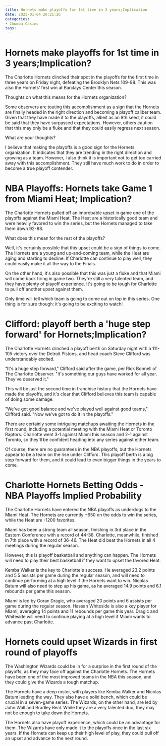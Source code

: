 ```yaml
---
title: Hornets make playoffs for 1st time in 3 years;Implication 
date: 2023-01-04 20:21:26
categories:
- Chumba Casino
tags:
---
```



#  Hornets make playoffs for 1st time in 3 years;Implication? 

The Charlotte Hornets clinched their spot in the playoffs for the first time in three years on Friday night, defeating the Brooklyn Nets 109-98. This was also the Hornets’ first win at Barclays Center this season.

Thoughts on what this means for the Hornets organization? 

Some observers are touting this accomplishment as a sign that the Hornets are finally headed in the right direction and becoming a playoff caliber team. Given that they have made it to the playoffs, albeit as an 8th seed, it could be said that they have surpassed expectations. However, others caution that this may only be a fluke and that they could easily regress next season.

What are your thoughts? 

I believe that making the playoffs is a good sign for the Hornets organization. It indicates that they are trending in the right direction and growing as a team. However, I also think it is important not to get too carried away with this accomplishment. They still have much work to do in order to become a true playoff contender.

#  NBA Playoffs: Hornets take Game 1 from Miami Heat; Implication?

The Charlotte Hornets pulled off an improbable upset in game one of the playoffs against the Miami Heat. The Heat are a historically good team and were heavily favored to win the series, but the Hornets managed to take them down 92-88.

What does this mean for the rest of the playoffs?

Well, it's certainly possible that this upset could be a sign of things to come. The Hornets are a young and up-and-coming team, while the Heat are aging and starting to decline. If Charlotte can continue to play well, they could easily make it all the way to the Finals.

On the other hand, it's also possible that this was just a fluke and that Miami will come back firing in game two. They're still a very talented team, and they have plenty of playoff experience. It's going to be tough for Charlotte to pull off another upset against them.

Only time will tell which team is going to come out on top in this series. One thing is for sure though: it's going to be exciting to watch!

#  Clifford: playoff berth a 'huge step forward' for Hornets;Implication?

The Charlotte Hornets clinched a playoff berth on Saturday night with a 111-105 victory over the Detroit Pistons, and head coach Steve Clifford was understandably excited.

"It's a huge step forward," Clifford said after the game, per Rick Bonnell of The Charlotte Observer. "It's something our guys have worked for all year. They've deserved it."

This will be just the second time in franchise history that the Hornets have made the playoffs, and it's clear that Clifford believes this team is capable of doing some damage.

"We've got good balance and we've played well against good teams," Clifford said. "Now we've got to do it in the playoffs."

There are certainly some intriguing matchups awaiting the Hornets in the first round, including a potential meeting with the Miami Heat or Toronto Raptors. Charlotte went 3-1 against Miami this season and 2-1 against Toronto, so they'll be confident heading into any series against either team.

Of course, there are no guarantees in the NBA playoffs, but the Hornets appear to be a team on the rise under Clifford. This playoff berth is a big step forward for them, and it could lead to even bigger things in the years to come.

#  Charlotte Hornets Betting Odds - NBA Playoffs Implied Probability

The Charlotte Hornets have entered the NBA playoffs as underdogs to the Miami Heat. The Hornets are currently +650 on the odds to win the series, while the Heat are -1200 favorites.

Miami has been a strong team all season, finishing in 3rd place in the Eastern Conference with a record of 44-38. Charlotte, meanwhile, finished in 7th place with a record of 36-46. The Heat did beat the Hornets in all 4 meetings during the regular season.

However, this is playoff basketball and anything can happen. The Hornets will need to play their best basketball if they want to upset the favored Heat.

 Kemba Walker is the key to Charlotte's success. He averaged 23.2 points and 5.5 assists per game during the regular season, and will need to continue performing at a high level if the Hornets want to win. Nicolas Batum will also need to step up his game, as he averaged 14.9 points and 6.1 rebounds per game this season.

Miami is led by Goran Dragic, who averaged 20 points and 6 assists per game during the regular season. Hassan Whiteside is also a key player for Miami, averaging 14 points and 11 rebounds per game this year. Dragic and Whiteside will need to continue playing at a high level if Miami wants to advance past Charlotte.

#  Hornets could upset Wizards in first round of playoffs

The Washington Wizards could be in for a surprise in the first round of the playoffs, as they may face off against the Charlotte Hornets. The Hornets have been one of the most improved teams in the NBA this season, and they could give the Wizards a tough matchup.

The Hornets have a deep roster, with players like Kemba Walker and Nicolas Batum leading the way. They also have a solid bench, which could be crucial in a seven-game series. The Wizards, on the other hand, are led by John Wall and Bradley Beal. While they are a very talented duo, they may not be enough to take down the Hornets.

The Hornets also have playoff experience, which could be an advantage for them. The Wizards have only made it to the playoffs once in the last six years. If the Hornets can keep up their high level of play, they could pull off an upset and advance to the next round.